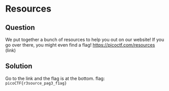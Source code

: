 # Resources
## Question
We put together a bunch of resources to help you out on our website! If you go over there, you might even find a flag! https://picoctf.com/resources (link)

## Solution
Go to the link and the flag is at the bottom.
flag: `picoCTF{r3source_pag3_f1ag}`